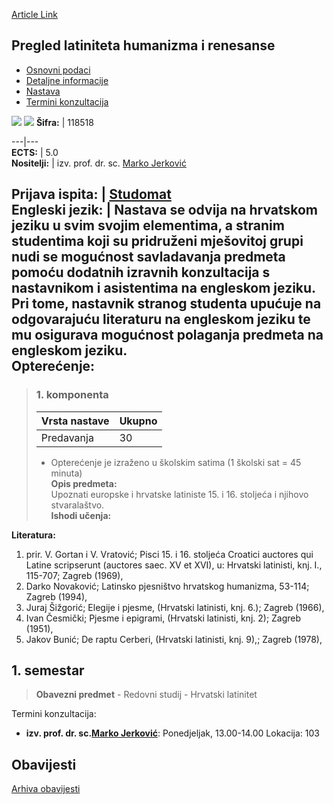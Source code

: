 [Article Link](https://www.fhs.hr/predmet/plhr)

## Pregled latiniteta humanizma i renesanse
  * [Osnovni podaci](https://www.fhs.hr/predmet/plhr#v1id-904854_618638_1_0 "Osnovni podaci")
  * [Detaljne informacije](https://www.fhs.hr/predmet/plhr#v1id-904854_618638_1_1 "Detaljne informacije")
  * [Nastava](https://www.fhs.hr/predmet/plhr#v1id-904854_618638_1_2 "Nastava")
  * [Termini konzultacija](https://www.fhs.hr/predmet/plhr#v1id-904854_618638_1_3 "Termini konzultacija")


[![](https://www.fhs.hr/img/flags/gif/hr.gif)](https://www.fhs.hr/predmet/plhr) [![](https://www.fhs.hr/img/flags/gif/gb.gif)](https://www.fhs.hr/en/course/oolitaohatr)
**Šifra:** |  118518  
  
---|---  
**ECTS:** |  5.0   
**Nositelji:** |  izv. prof. dr. sc. [Marko Jerković](https://www.fhs.hr/djelatnik/marko.jerkovic)   
  
**Prijava ispita:** |  [Studomat](http://www.isvu.hr/studomat)  
**Engleski jezik:** |  Nastava se odvija na hrvatskom jeziku u svim svojim elementima, a stranim studentima koji su pridruženi mješovitoj grupi nudi se mogućnost savladavanja predmeta pomoću dodatnih izravnih konzultacija s nastavnikom i asistentima na engleskom jeziku. Pri tome, nastavnik stranog studenta upućuje na odgovarajuću literaturu na engleskom jeziku te mu osigurava mogućnost polaganja predmeta na engleskom jeziku.   
**Opterećenje:**  
---  
> ### 1. komponenta
> | Vrsta nastave | Ukupno  
> ---|---  
> Predavanja | 30  
> * Opterećenje je izraženo u školskim satima (1 školski sat = 45 minuta)   
**Opis predmeta:**  
> Upoznati europske i hrvatske latiniste 15. i 16. stoljeća i njihovo stvaralaštvo.  
**Ishodi učenja:**  

  
**Literatura:**  
  1. prir. V. Gortan i V. Vratović; Pisci 15. i 16. stoljeća Croatici auctores qui Latine scripserunt (auctores saec. XV et XVI), u: Hrvatski latinisti, knj. I., 115-707; Zagreb (1969), 
  2. Darko Novaković; Latinsko pjesništvo hrvatskog humanizma, 53-114; Zagreb (1994), 
  3. Juraj Šižgorić; Elegije i pjesme, (Hrvatski latinisti, knj. 6.); Zagreb (1966), 
  4. Ivan Česmički; Pjesme i epigrami, (Hrvatski latinisti, knj. 2); Zagreb (1951), 
  5. Jakov Bunić; De raptu Cerberi, (Hrvatski latinisti, knj. 9),; Zagreb (1978), 

  
**1. semestar**  
---  
> **Obavezni predmet** - Redovni studij - Hrvatski latinitet  
>   
Termini konzultacija: 
  * **izv. prof. dr. sc.[Marko Jerković](https://www.fhs.hr/djelatnik/marko.jerkovic)**: 
Ponedjeljak, 13.00-14.00
Lokacija: 103 


## Obavijesti
[Arhiva obavijesti](https://www.fhs.hr/predmet/plhr?@=20otu#news_79239 "Arhiva obavijesti")
